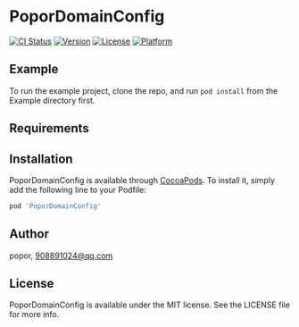 # PoporDomainConfig

[![CI Status](https://img.shields.io/travis/popor/PoporDomainConfig.svg?style=flat)](https://travis-ci.org/popor/PoporDomainConfig)
[![Version](https://img.shields.io/cocoapods/v/PoporDomainConfig.svg?style=flat)](https://cocoapods.org/pods/PoporDomainConfig)
[![License](https://img.shields.io/cocoapods/l/PoporDomainConfig.svg?style=flat)](https://cocoapods.org/pods/PoporDomainConfig)
[![Platform](https://img.shields.io/cocoapods/p/PoporDomainConfig.svg?style=flat)](https://cocoapods.org/pods/PoporDomainConfig)

## Example

To run the example project, clone the repo, and run `pod install` from the Example directory first.

## Requirements

## Installation

PoporDomainConfig is available through [CocoaPods](https://cocoapods.org). To install
it, simply add the following line to your Podfile:

```ruby
pod 'PoporDomainConfig'
```

## Author

popor, 908891024@qq.com

## License

PoporDomainConfig is available under the MIT license. See the LICENSE file for more info.
